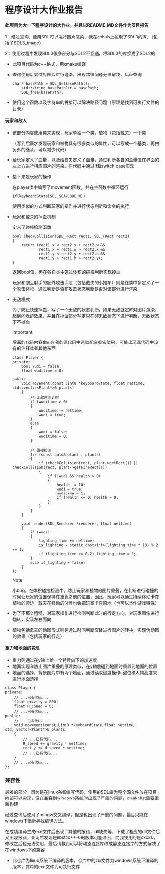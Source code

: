# 程序设计大作业报告

#### 此项目为大一下程序设计的大作业。并且以README.MD文件作为项目报告

1：经过查询，使用SDL可以进行图片渲染，就在github上拉取了SDL3的库，（包括了SDL3_image）

2：使用过程中发现SDL3很多部分与SDL2不互通，将SDL3的库换成了SDL2的

- 此项目代码为c++格式，用cmake编译

- 查询使用后尝试对图片进行渲染，出现路径问题无法解决，后经查询

  ```
  char* basePath = SDL_GetBasePath();
      std::string basePathStr = basePath;
      SDL_free(basePath);
  ```

- 使用这个函数以及字符串的拼接可以解决路径问题（原理是找到可执行文件的目录）

#### 玩家和敌人

- 该部分内容使用类来实现，玩家单独一个类，植物（包括戴夫）一个类

  （写到后面才发现玩家和植物具有很多类似的属性，可以写成一个基类，再由另外的继承，可以减少代码）

- 给玩家定义了血量，以及给戴夫定义了血量，通过判断各自的血量值在界面的左上方进行相应图片的渲染，在代码中通过if和switch case实现

- 接下来是玩家的操作

  在player类中编写了movement函数，并在主函数中循环运行

  ```
  if(keyboardState[SDL_SCANCODE_W])
  ```

  使用类似的方式判断玩家的操作并进行状态判断和命令的执行

- 玩家和戴夫的掉血机制

  定义了碰撞检测函数

  ```
  bool checkCollision(SDL_FRect rect1, SDL_FRect rect2)
  {
      return (rect1.x < rect2.x + rect2.w &&
              rect1.x + rect1.w > rect2.x &&
              rect1.y < rect2.y + rect2.h &&
              rect1.y + rect1.h > rect2.y);
  }
  ```

  返回bool值，再在各自类中通过体积的碰撞判断实现掉血

  玩家和豌豆射手的额外攻击手段（包括戴夫的小推车）则是在类中多定义了一个攻击体积，通过判断是否在攻击状态判断是否对该部分进行渲染

- 无敌模式

  为了防止快速掉血，写了一个无敌的状态判断，如果无敌就定时对图片渲染，起到闪烁的效果，并且在掉血部分写定只在非无敌状态下进行判断，无敌状态下不掉血

  > [!IMPORTANT]
  >
  > 后面的代码内容由ai在我的源代码中选取配合报告使用，可能出现源代码中没有的注释或者其他东西

  ```
  class Player {
  private:
      bool wudi = false;
      float wuditime = 0;
  
  public:
      void movement(const Uint8 *keyboardState, float nettime, std::vector<Plant*>& plants)
      {
          // 无敌时间计时
          if (wuditime > 0)
          {
              wuditime -= nettime;
              wudi = true;
          }
          else
          {
              wudi = false;
              wuditime = 0;
          }
  
          // 碰撞检测
          for (const auto& plant : plants)
          {
              if (checkCollision(rect, plant->getRect()) || checkCollision(rect, plant->getFireRect()))
              {
                  if (!wudi && health > 0)
                  {
                      health -= 10;
                      wudi = true;
                      wuditime = 1;
                      if (health <= 0) health = 0;
                  }
              }
          }
      }
  
      void render(SDL_Renderer *renderer, float nettime)
      {
          if (wudi)
          {
              lighting_time += nettime;
              is_lighting = static_cast<int>(lighting_time * 10) % 2 == 1;
              if (lighting_time >= 0.2) lighting_time = 0;
          }
          else is_lighting = false;
      }
  };
  ```

  

  > [!NOTE]
  >
  > 小bug，在体积碰撞检测中，防止玩家和植物的图片重叠，在判断进行碰撞的时候让玩家的位置保持在重叠之前的位置，因此，玩家可以通过持续移动卡在植物的旁边，戴夫在移动的时候也会把玩家卡在原地（也可以当作游戏特性）

- 为了不那么粗糙，对玩家操作进行检测判断此时的行走方向，对玩家图像进行翻转，实现左右面向

- 植物包括戴夫的动图形式则是通过时间判断交替进行图片的转换，实现伪动图的效果（包括玩家的行走）

#### 重力和地面的实现

- 重力则通过在y轴上给一个持续向下的加速度
- 地面实现和防止图片重叠的原理类似，在y轴触碰到地面时重置到地面的位置
- 地面的选择，背景图片中有两个地面，通过读取键盘操作s键位和人物高度来进行地面选择

```
class Player {
private:
    // ...已有代码...
    float gravity = 800;
    float H_speed = 0;
    // ...已有代码...
public:
    // ...已有代码...
    void movement(const Uint8 *keyboardState,float nettime, std::vector<Plant*>& plants)
    {
        // ...已有代码...
        H_speed += gravity * nettime;
        rect.y += H_speed * nettime;
        // ...已有代码...
    }
    // ...已有代码...
};
```

### 兼容性

最难的部分，因为是在linux系统编写代码，使用的SDL库为整个源文件放在项目内部可以实现，但在兼容到windows系统时出现了严重的问题，cmakelist需要重新构建

经过查询后使用了mingw交叉编译，但是也出现了严重的问题，最后只能在windows下重新寻找编译方法。

在成功编译生成exe文件后出现了其他的报错，dll缺失等，下载了相应的dll文件后又出现报错，查询后发现是libstdc++-6的版本可能过旧，而我使用的是cxx20，修改之后也无法使用，最后请教到可以将动态连接库改成静态连接库的方式解决了在windows下的兼容

- 此仓库为linux系统下编译的版本，仓库中的zip文件为windows系统下编译的版本，其中的exe文件为可执行文件